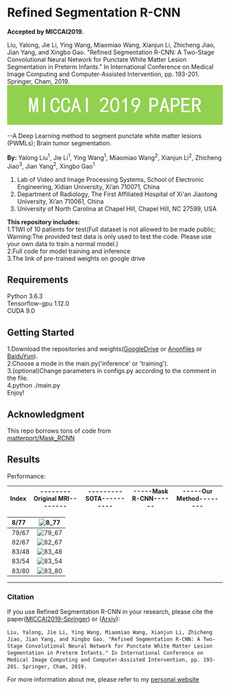 # Refined Segmentation R-CNN
  
**Accepted by MICCAI2019.**  

Liu, Yalong, Jie Li, Ying Wang, Miaomiao Wang, Xianjun Li, Zhicheng Jiao, Jian Yang, and Xingbo Gao. "Refined Segmentation R-CNN: A Two-Stage Convolutional Neural Network for Punctate White Matter Lesion Segmentation in Preterm Infants." In International Conference on Medical Image Computing and Computer-Assisted Intervention, pp. 193-201. Springer, Cham, 2019.  
![MICCAI2019_logo](./mrcnn/MICCAI2019_logo.png)  

--A Deep Learning method to segment punctate white matter lesions (PWMLs); Brain tumor segmentation.  

**By:** Yalong Liu<sup>1</sup>, Jie Li<sup>1</sup>, Ying Wang<sup>1</sup>, Miaomiao Wang<sup>2</sup>, Xianjun Li<sup>2</sup>, Zhicheng Jiao<sup>3</sup>, Jian Yang<sup>2</sup>, Xingbo Gao<sup>1</sup>  
1. Lab of Video and Image Processing Systems, School of Electronic Engineering, Xidian University, Xi’an 710071, China  
2. Department of Radiology, The First Affiliated Hospital of Xi'an Jiaotong University, Xi’an 710061, China  
3. University of North Carolina at Chapel Hill, Chapel Hill, NC 27599, USA


**This repository includes:**  
1.T1WI of 10 patients for test(Full dataset is not allowed to be made public; Warning:The provided test data is only used to test the code. Please use your own data to train a normal model.)  
2.Full code for model training and inference   
3.The link of pre-trained weights on google drive   

## Requirements
Python 3.6.3  
Tensorflow-gpu 1.12.0  
CUDA 9.0  
## Getting Started
1.Download the repositories and weights([GoogleDrive](https://drive.google.com/file/d/1EoRhtFphayInBlr9IJmaKXqu8BTt3E7M/view?usp=sharing) or [Anonfiles](https://anonfiles.com/I2xeTaS5m1/model_enhancedrpn_enlargeroi1.3_segnet_crf_pwml_98765_h5) or [BaiduYun](https://pan.baidu.com/s/1rdlAWDasaVt6UF7X_AhRNg)).  
2.Choose a mode in the main.py('inference' or 'training').  
3.(optional)Change parameters in configs.py according to the comment  in the file.  
4.python ./main.py  
Enjoy!

## Acknowledgment
This repo borrows tons of code from  
[matterport/Mask_RCNN](https://github.com/matterport/Mask_RCNN)  
## Results
Performance:  

Index|--------Original MRI--------|---------SOTA----------|-----Mask R-CNN------|-----Our Method--------
:--|:--:|:--:|:--:|:--:


&nbsp;8/77&nbsp;|![8_77](./results/8_77.png)
:--|:--:|
&nbsp;79/67&nbsp;|![79_67](./results/79_67.png)  
&nbsp;82/67&nbsp;|![82_67](./results/82_67.png)  
&nbsp;83/48&nbsp;|![83_48](./results/83_48.png)  
&nbsp;83/54&nbsp;|![83_54](./results/83_54.png)
&nbsp;83/80&nbsp;|![83_80](./results/83_80.png)

-----
### Citation
If you use Refined Segmentation R-CNN in your research, please cite the paper([MICCAI2019-Springer](https://link.springer.com/chapter/10.1007%2F978-3-030-32248-9_22)) or ([Arxiv](http://arxiv.org/abs/1906.09684)):
```
Liu, Yalong, Jie Li, Ying Wang, Miaomiao Wang, Xianjun Li, Zhicheng Jiao, Jian Yang, and Xingbo Gao. "Refined Segmentation R-CNN: A Two-Stage Convolutional Neural Network for Punctate White Matter Lesion Segmentation in Preterm Infants." In International Conference on Medical Image Computing and Computer-Assisted Intervention, pp. 193-201. Springer, Cham, 2019.
```
For  more information about me, please refer to my [personal website](https://yalongliu.github.io/)











